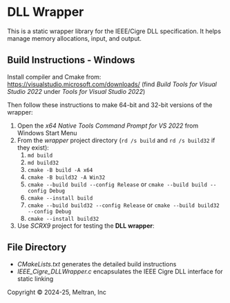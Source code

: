 # DLL Wrapper

This is a static wrapper library for the IEEE/Cigre DLL specification. It helps manage
memory allocations, input, and output.

## Build Instructions - Windows

Install compiler and Cmake from: https://visualstudio.microsoft.com/downloads/
(find *Build Tools for Visual Studio 2022* under *Tools for Visual Studio 2022*)

Then follow these instructions to make 64-bit and 32-bit versions of the wrapper:

1. Open the *x64 Native Tools Command Prompt for VS 2022* from Windows Start Menu
2. From the _wrapper_ project directory (`rd /s build` and `rd /s build32` if they exist):
    1. `md build`
    2. `md build32`
    3. `cmake -B build -A x64`
    4. `cmake -B build32 -A Win32`
    5. `cmake --build build --config Release` or `cmake --build build --config Debug`
    6. `cmake --install build`
    7. `cmake --build build32 --config Release` or `cmake --build build32 --config Debug`
    8. `cmake --install build32`
3. Use _SCRX9_ project for testing the **DLL wrapper**:

## File Directory

- _CMakeLists.txt_ generates the detailed build instructions
- _IEEE_Cigre_DLLWrapper.c_ encapsulates the IEEE Cigre DLL interface for static linking

Copyright &copy; 2024-25, Meltran, Inc
